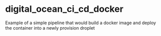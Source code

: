 # digital_ocean_ci_cd_docker
Example of a simple pipeline that would build a docker image and deploy the container into a newly provision droplet
